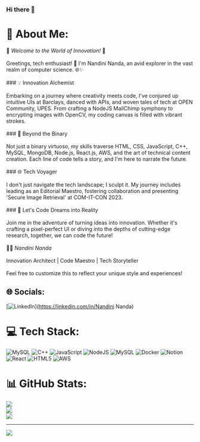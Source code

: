 ### Hi there 👋
# 💫 About Me:
🚀 *Welcome to the World of Innovation!* 🚀<br><br>Greetings, tech enthusiast! 👋 I'm  Nandini Nanda, an avid explorer in the vast realm of computer science. 🌐✨<br><br>### 💡 Innovation Alchemist<br><br>Embarking on a journey where creativity meets code, I've conjured up intuitive UIs at Barclays, danced with APIs, and woven tales of tech at OPEN Community, UPES. From crafting a NodeJS MailChimp symphony to encrypting images with OpenCV, my coding canvas is filled with vibrant strokes.<br><br>### 🚀 Beyond the Binary<br><br>Not just a binary virtuoso, my skills traverse HTML, CSS, JavaScript, C++, MySQL, MongoDB, Node.js, React.js, AWS, and the art of technical content creation. Each line of code tells a story, and I'm here to narrate the future.<br><br>### 🌐 Tech Voyager<br><br>I don't just navigate the tech landscape; I sculpt it. My journey includes leading as an Editorial Maestro, fostering collaboration and presenting 'Secure Image Retrieval' at COM-IT-CON 2023.<br><br>### 🤖 Let's Code Dreams into Reality<br><br>Join me in the adventure of turning ideas into innovation. Whether it's crafting a pixel-perfect UI or diving into the depths of cutting-edge research, together, we can code the future!<br><br>👨‍💻 *Nandini Nanda*<br><br>Innovation Architect | Code Maestro | Tech Storyteller<br><br>Feel free to customize this to reflect your unique style and experiences!


## 🌐 Socials:
[![LinkedIn](https://img.shields.io/badge/LinkedIn-%230077B5.svg?logo=linkedin&logoColor=white)](https://linkedin.com/in/Nandini Nanda) 

# 💻 Tech Stack:
![MySQL](https://img.shields.io/badge/mysql-%2300000f.svg?style=for-the-badge&logo=mysql&logoColor=white) ![C++](https://img.shields.io/badge/c++-%2300599C.svg?style=for-the-badge&logo=c%2B%2B&logoColor=white) ![JavaScript](https://img.shields.io/badge/javascript-%23323330.svg?style=for-the-badge&logo=javascript&logoColor=%23F7DF1E) ![NodeJS](https://img.shields.io/badge/node.js-6DA55F?style=for-the-badge&logo=node.js&logoColor=white) ![MySQL](https://img.shields.io/badge/mysql-%2300000f.svg?style=for-the-badge&logo=mysql&logoColor=white) ![Docker](https://img.shields.io/badge/docker-%230db7ed.svg?style=for-the-badge&logo=docker&logoColor=white) ![Notion](https://img.shields.io/badge/Notion-%23000000.svg?style=for-the-badge&logo=notion&logoColor=white) ![React](https://img.shields.io/badge/react-%2320232a.svg?style=for-the-badge&logo=react&logoColor=%2361DAFB) ![HTML5](https://img.shields.io/badge/html5-%23E34F26.svg?style=for-the-badge&logo=html5&logoColor=white) ![AWS](https://img.shields.io/badge/AWS-%23FF9900.svg?style=for-the-badge&logo=amazon-aws&logoColor=white)
# 📊 GitHub Stats:
![](https://github-readme-stats.vercel.app/api?username=NandiniNanda&theme=radical&hide_border=false&include_all_commits=false&count_private=false)<br/>
![](https://github-readme-streak-stats.herokuapp.com/?user=NandiniNanda&theme=radical&hide_border=false)<br/>
![](https://github-readme-stats.vercel.app/api/top-langs/?username=NandiniNanda&theme=radical&hide_border=false&include_all_commits=false&count_private=false&layout=compact)

---
[![](https://visitcount.itsvg.in/api?id=NandiniNanda&icon=0&color=0)](https://visitcount.itsvg.in)



